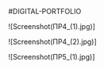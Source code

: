 #DIGITAL-PORTFOLIO

![Screenshot(ПР4_(1).jpg)]

![Screenshot(ПР4_(2).jpg)]

![Screenshot(ПР5_(1).jpg)]


